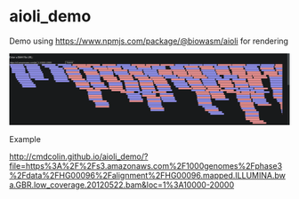 # aioli_demo

Demo using https://www.npmjs.com/package/@biowasm/aioli for rendering

![](img/1.png)

Example

http://cmdcolin.github.io/aioli_demo/?file=https%3A%2F%2Fs3.amazonaws.com%2F1000genomes%2Fphase3%2Fdata%2FHG00096%2Falignment%2FHG00096.mapped.ILLUMINA.bwa.GBR.low_coverage.20120522.bam&loc=1%3A10000-20000
